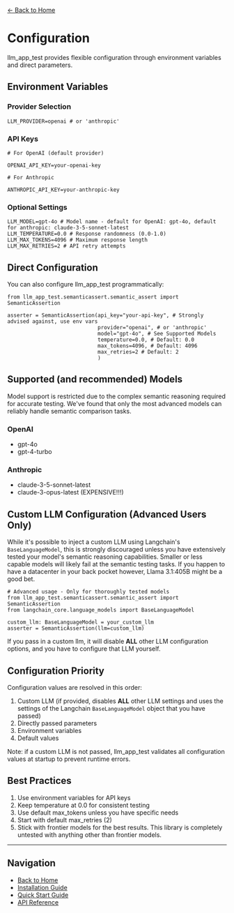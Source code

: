 [← Back to Home](../index.md)

# Configuration

llm_app_test provides flexible configuration through environment variables and direct parameters.

## Environment Variables

### Provider Selection

```
LLM_PROVIDER=openai # or 'anthropic'
```

### API Keys

```
# For OpenAI (default provider)

OPENAI_API_KEY=your-openai-key

# For Anthropic

ANTHROPIC_API_KEY=your-anthropic-key
```

### Optional Settings

```
LLM_MODEL=gpt-4o # Model name - default for OpenAI: gpt-4o, default for anthropic: claude-3-5-sonnet-latest
LLM_TEMPERATURE=0.0 # Response randomness (0.0-1.0) 
LLM_MAX_TOKENS=4096 # Maximum response length 
LLM_MAX_RETRIES=2 # API retry attempts
```


## Direct Configuration

You can also configure llm_app_test programmatically:

```
from llm_app_test.semanticassert.semantic_assert import SemanticAssertion

asserter = SemanticAssertion(api_key="your-api-key", # Strongly advised against, use env vars 
                             provider="openai", # or 'anthropic' 
                             model="gpt-4o", # See Supported Models 
                             temperature=0.0, # Default: 0.0 
                             max_tokens=4096, # Default: 4096 
                             max_retries=2 # Default: 2 
                             )
```


## Supported (and recommended) Models

Model support is restricted due to the complex semantic reasoning required for accurate testing. We've found that only the most advanced models can reliably handle semantic comparison tasks.

### OpenAI
- gpt-4o
- gpt-4-turbo

### Anthropic
- claude-3-5-sonnet-latest
- claude-3-opus-latest (EXPENSIVE!!!)

## Custom LLM Configuration (Advanced Users Only)

While it's possible to inject a custom LLM using Langchain's `BaseLanguageModel`, this is strongly discouraged unless you have extensively tested your model's semantic reasoning capabilities. Smaller or less capable models will likely fail at the semantic testing tasks. If you happen to have a datacenter in your back pocket however, Llama 3.1:405B might be a good bet.

```
# Advanced usage - Only for thoroughly tested models
from llm_app_test.semanticassert.semantic_assert import SemanticAssertion
from langchain_core.language_models import BaseLanguageModel

custom_llm: BaseLanguageModel = your_custom_llm
asserter = SemanticAssertion(llm=custom_llm)
```

If you pass in a custom llm, it will disable **ALL** other LLM configuration options, and you have to configure that LLM yourself.

## Configuration Priority

Configuration values are resolved in this order:

1. Custom LLM (if provided, disables **ALL** other LLM settings and uses the settings of the Langchain `BaseLanguageModel` object that you have passed)
2. Directly passed parameters
3. Environment variables
4. Default values

Note: if a custom LLM is not passed, llm_app_test validates all configuration values at startup to prevent runtime errors.

## Best Practices

1. Use environment variables for API keys
2. Keep temperature at 0.0 for consistent testing
3. Use default max_tokens unless you have specific needs
4. Start with default max_retries (2)
5. Stick with frontier models for the best results. This library is completely untested with anything other than frontier models.

---

## Navigation

- [Back to Home](../index.md)
- [Installation Guide](../getting-started/installation.md)
- [Quick Start Guide](../getting-started/quickstart.md)
- [API Reference](semantic-assertion.md)
